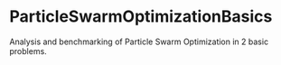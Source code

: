 # ParticleSwarmOptimizationBasics
Analysis and benchmarking of Particle Swarm Optimization in 2 basic problems.
